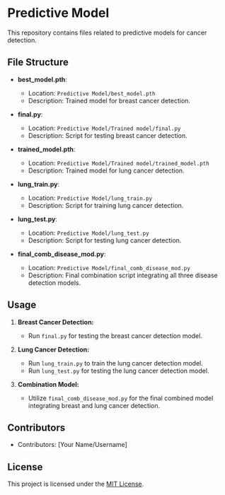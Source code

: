 # Predictive Model

This repository contains files related to predictive models for cancer detection.

## File Structure

- **best_model.pth**:
  - Location: `Predictive Model/best_model.pth`
  - Description: Trained model for breast cancer detection.

- **final.py**:
  - Location: `Predictive Model/Trained model/final.py`
  - Description: Script for testing breast cancer detection.

- **trained_model.pth**:
  - Location: `Predictive Model/Trained model/trained_model.pth`
  - Description: Trained model for lung cancer detection.

- **lung_train.py**:
  - Location: `Predictive Model/lung_train.py`
  - Description: Script for training lung cancer detection.

- **lung_test.py**:
  - Location: `Predictive Model/lung_test.py`
  - Description: Script for testing lung cancer detection.

- **final_comb_disease_mod.py**:
  - Location: `Predictive Model/final_comb_disease_mod.py`
  - Description: Final combination script integrating all three disease detection models.

## Usage

1. **Breast Cancer Detection:**
   - Run `final.py` for testing the breast cancer detection model.

2. **Lung Cancer Detection:**
   - Run `lung_train.py` to train the lung cancer detection model.
   - Run `lung_test.py` for testing the lung cancer detection model.

3. **Combination Model:**
   - Utilize `final_comb_disease_mod.py` for the final combined model integrating breast and lung cancer detection.

## Contributors

- Contributors: [Your Name/Username]

## License

This project is licensed under the [MIT License](https://opensource.org/licenses/MIT).
